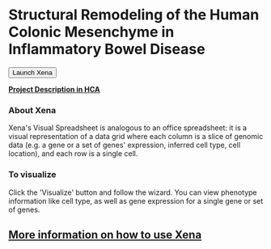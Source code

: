 # Structural Remodeling of the Human Colonic Mesenchyme in Inflammatory Bowel Disease

<button class="cohortButton">Launch Xena</button>

**[Project Description in HCA](https://data.humancellatlas.org/explore/projects/f8aa201c-4ff1-45a4-890e-840d63459ca2)**

### About Xena
Xena's Visual Spreadsheet is analogous to an office spreadsheet: it is a visual representation of a data grid where each column is a slice of genomic data (e.g. a gene or a set of genes' expression, inferred cell type, cell location), and each row is a single cell.

### To visualize
Click the 'Visualize' button and follow the wizard. You can view phenotype information like cell type, as well as gene expression for a single gene or set of genes.

## [More information on how to use Xena](https://singlecell.xenabrowser.net/datapages/?markdown=https://raw.githubusercontent.com/ucscXena/cohortMetaData/master/hub_singlecellnew.xenahubs.net/example1/info.mdown)

<br>
